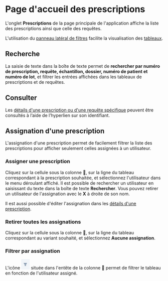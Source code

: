 # Page d'accueil des prescriptions

L'onglet **Prescriptions** de la page principale de l'application affiche la liste des prescriptions ainsi que celle des requêtes.

L'utilisation du [panneau latéral de filtres](/fr/qlin_genetic/filter_panel/filter_panel.md) facilite la visualisation des [tableaux](/fr/qlin_genetic/tables/tables.md).

## Recherche

La saisie de texte dans la boîte de texte permet de **rechercher par numéro de prescription, requête, échantillon, dossier, numéro de patient et numéro de lot**, et filtrer les entrées affichées dans les tableaux de prescriptions et de requêtes.

## Consulter

Les [détails d'une prescription ou d'une requête spécifique](details.md) peuvent être consultés à l’aide de l’hyperlien sur son identifiant.

## Assignation d'une prescription

L'assignation d'une prescription permet de facilement filtrer la liste des prescriptions pour afficher seulement celles assignées à un utilisateur.

### Assigner une prescription

Cliquez sur la cellule sous la colonne 👤, sur la ligne du tableau correspondant à la prescription souhaitée, et sélectionnez l'utilisateur dans le menu déroulant affiché. Il est possible de rechercher un utilisateur en saisissant du texte dans la boîte de texte **Rechercher**. Vous pouvez retirer un utilisateur de l'assignation avec le **X** à droite de son nom.

Il est aussi possible d'éditer l'assignation dans les [détails d'une prescription](details.md).

### Retirer toutes les assignations

Cliquez sur la cellule sous la colonne 👤, sur la ligne du tableau correspondant au variant souhaité, et sélectionnez **Aucune assignation**.

### Filtrer par assignation

L'icône ![filtre](filter_icon.png) située dans l'entête de la colonne 👤 permet de filtrer le tableau en fonction de l'utilisateur assigné.
